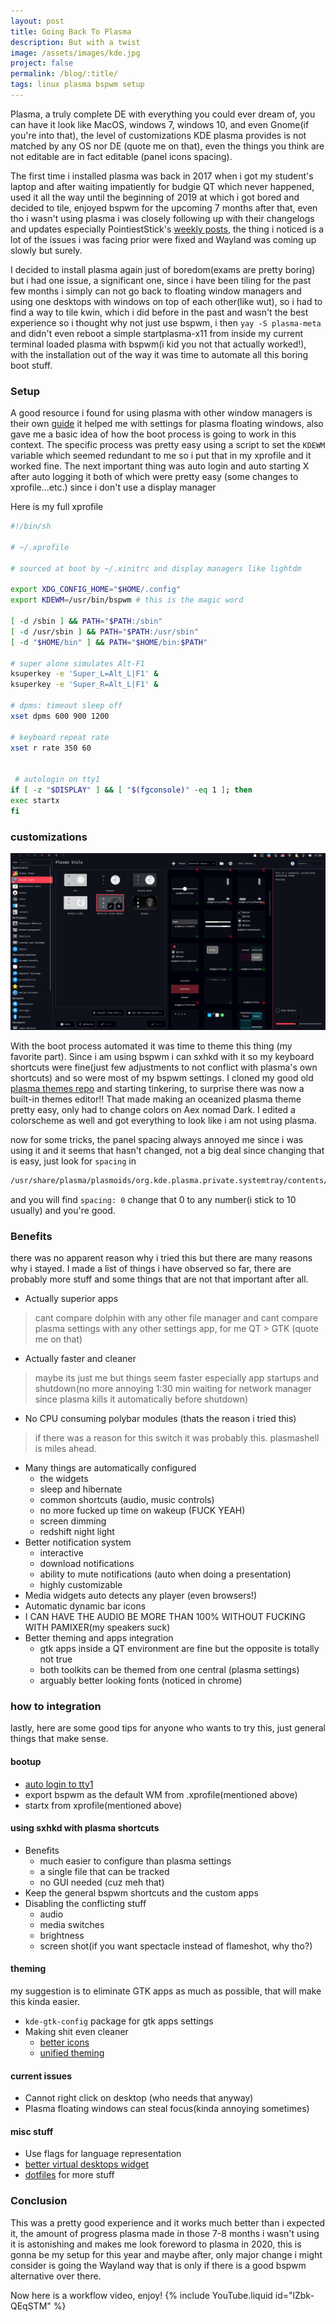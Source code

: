 ```yaml
---
layout: post
title: Going Back To Plasma
description: But with a twist
image: /assets/images/kde.jpg
project: false
permalink: /blog/:title/
tags: linux plasma bspwm setup
---
```


Plasma, a truly complete DE with everything you could ever dream of, you can
have it look like MacOS, windows 7, windows 10, and even Gnome(if you're into
that), the level of customizations KDE plasma provides is not matched by any OS
nor DE (quote me on that), even the things you think are not editable are in
fact editable (panel icons spacing).

The first time i installed plasma was back in 2017 when i got my student's
laptop and after waiting impatiently for budgie QT which never happened, used it
all the way until the beginning of 2019 at which i got bored and decided to tile,
enjoyed bspwm for the upcoming 7 months after that, even tho i wasn't using
plasma i was closely following up with their changelogs and updates especially
PointiestStick's [weekly posts](https://pointieststick.com/category/this-week-in-kde/),
the thing i noticed is a lot of the issues i was facing prior were fixed and
Wayland was coming up slowly but surely.

I decided to install plasma again just of boredom(exams are pretty boring) but i
had one issue, a significant one, since i have been tiling for the past few
months i simply can not go back to floating window managers and using one
desktops with windows on top of each other(like wut), so i had to find a way to
tile kwin, which i did before in the past and wasn't the best experience so i
thought why not just use bspwm, i then `yay -S plasma-meta` and didn't even
reboot a simple startplasma-x11 from inside my current terminal loaded plasma
with bspwm(i kid you not that actually worked!), with the installation out of
the way it was time to automate all this boring boot stuff.

### Setup
A good resource i found for using plasma with other window managers is their own
[guide](https://userbase.kde.org/Tutorials/Using_Other_Window_Managers_with_Plasma)
it helped me with settings for plasma floating windows, also gave me a basic
idea of how the boot process is going to work in this context.
The specific process was pretty easy using a script to set the `KDEWM` variable
which seemed redundant to me so i put that in my xprofile and it worked fine.
The next important thing was auto login and auto starting X after auto logging
it both of which were pretty easy (some changes to xprofile...etc.) since i
don't use a display manager

Here is my full xprofile
```bash
#!/bin/sh

# ~/.xprofile

# sourced at boot by ~/.xinitrc and display managers like lightdm

export XDG_CONFIG_HOME="$HOME/.config"
export KDEWM=/usr/bin/bspwm # this is the magic word

[ -d /sbin ] && PATH="$PATH:/sbin"
[ -d /usr/sbin ] && PATH="$PATH:/usr/sbin"
[ -d "$HOME/bin" ] && PATH="$HOME/bin:$PATH"

# super alone simulates Alt-F1
ksuperkey -e 'Super_L=Alt_L|F1' &
ksuperkey -e 'Super_R=Alt_L|F1' &

# dpms: timeout sleep off
xset dpms 600 900 1200

# keyboard repeat rate
xset r rate 350 60


 # autologin on tty1
if [ -z "$DISPLAY" ] && [ "$(fgconsole)" -eq 1 ]; then
exec startx
fi

```
### customizations

![plasma settings editor](/assets/images/plasma-settings.png)

With the boot process automated it was time to theme this thing (my favorite
part). Since i am using bspwm i can sxhkd with it so my keyboard shortcuts were
fine(just few adjustments to not conflict with plasma's own shortcuts) and
so were most of my bspwm settings. I cloned my good old
[plasma themes repo](https://github.com/Blacksuan19/Plasma-Themes) and starting
tinkering, to surprise there was now a built-in themes editor!! That made making
an oceanized plasma theme pretty easy, only had to change colors on Aex nomad
Dark. I edited a colorscheme as well and got everything to look like i am not
using plasma.

now for some tricks, the panel spacing always annoyed me since i was using it
and it seems that hasn't changed, not a big deal since changing that is easy,
just look for `spacing` in
```bash
/usr/share/plasma/plasmoids/org.kde.plasma.private.systemtray/contents/ui/main.qml
```
and you will find `spacing: 0` change that 0 to any number(i stick to 10 usually) and you're good.

### Benefits
there was no apparent reason why i tried this but there are many reasons why i
stayed. I made a list of things i have observed so far, there are probably more
stuff and some things that are not that important after all.

- Actually superior apps
> cant compare dolphin with any other file manager and cant compare plasma
settings with any other settings app, for me QT > GTK (quote me on that)
- Actually faster and cleaner
> maybe its just me but things seem faster especially app startups and
shutdown(no more annoying 1:30 min waiting for network manager since plasma
kills it automatically before shutdown)
- No CPU consuming polybar modules (thats the reason i tried this)
> if there was a reason for this switch it was probably this. plasmashell is
miles ahead.
- Many things are automatically configured
  - the widgets
  - sleep and hibernate
  - common shortcuts (audio, music controls)
  - no more fucked up time on wakeup (FUCK YEAH)
  - screen dimming
  - redshift night light
- Better notification system
  - interactive
  - download notifications
  - ability to mute notifications (auto when doing a presentation)
  - highly customizable
- Media widgets auto detects any player (even browsers!)
- Automatic dynamic bar icons
- I CAN HAVE THE AUDIO BE MORE THAN 100% WITHOUT FUCKING WITH PAMIXER(my speakers suck)
- Better theming and apps integration
  - gtk apps inside a QT environment are fine but the opposite is totally not true
  - both toolkits can be themed from one central (plasma settings)
  - arguably better looking fonts (noticed in chrome)


### how to integration
lastly, here are some good tips for anyone who wants to try this, just general
things that make sense.

#### bootup

- [auto login to tty1](https://wiki.archlinux.org/index.php/Getty#Automatic_login_to_virtual_console)
- export bspwm as the default WM from .xprofile(mentioned above)
- startx from xprofile(mentioned above)



#### using sxhkd with plasma shortcuts

- Benefits
  - much easier to configure than plasma settings
  - a single file that can be tracked
  - no GUI needed (cuz meh that)
- Keep the general bspwm shortcuts and the custom apps
- Disabling the conflicting stuff
  - audio
  - media switches
  - brightness
  - screen shot(if you want spectacle instead of flameshot, why tho?)

#### theming

my suggestion is to eliminate GTK apps as much as possible, that will make this
kinda easier.

- `kde-gtk-config` package for gtk apps settings
- Making shit even cleaner
  - [better icons](https://github.com/keeferrourke/la-capitaine-icon-theme)
  - [unified theming](https://github.com/material-ocean/Material-Ocean)

#### current issues

- Cannot right click on desktop (who needs that anyway)
- Plasma floating windows can steal focus(kinda annoying sometimes)

#### misc stuff

- Use flags for language representation
- [better virtual desktops widget](https://github.com/wsdfhjxc/virtual-desktop-bar)
- [dotfiles](https://github.com/Blacksuan19/Dotfiles) for more stuff

### Conclusion

This was a pretty good experience and it works much better than i expected it,
the amount of progress plasma made in those 7-8 months i wasn't using it is
astonishing and makes me look foreword to plasma in 2020, this is gonna be my
setup for this year and maybe after, only major change i might consider is going
the Wayland way that is only if there is a good bspwm alternative over there.


Now here is a workflow video, enjoy!
{% include YouTube.liquid id="lZbk-QEqSTM" %}
